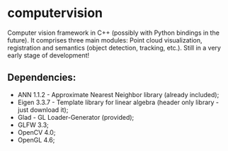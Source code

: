 # computervision

Computer vision framework in C++ (possibly with Python bindings in the future). It comprises three main modules: Point cloud visualization, registration and semantics (object detection, tracking, etc.). Still in a very early stage of development!

## Dependencies:
- ANN 1.1.2 - Approximate Nearest Neighbor library (already included);
- Eigen 3.3.7 - Template library for linear algebra (header only library - just download it);
- Glad - GL Loader-Generator (provided);
- GLFW 3.3;
- OpenCV 4.0;
- OpenGL 4.6;
